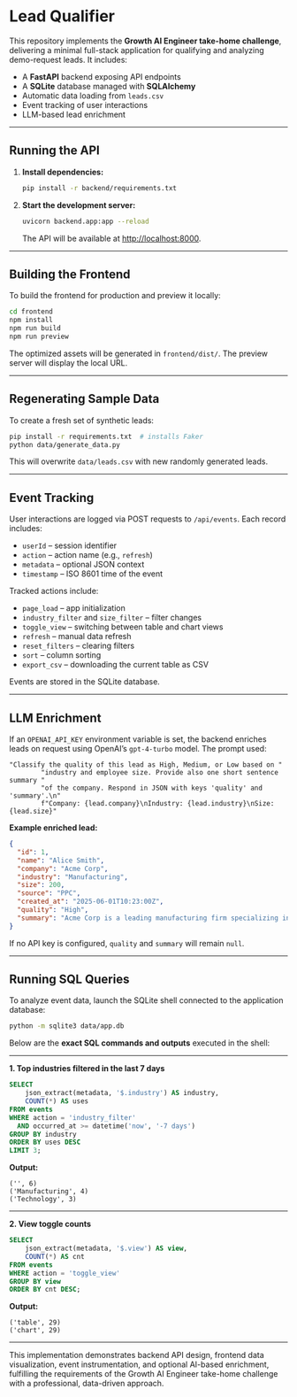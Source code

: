 # Lead Qualifier

This repository implements the **Growth AI Engineer take-home challenge**, delivering a minimal full-stack application for qualifying and analyzing demo-request leads. It includes:

- A **FastAPI** backend exposing API endpoints
- A **SQLite** database managed with **SQLAlchemy**
- Automatic data loading from `leads.csv`
- Event tracking of user interactions
- LLM-based lead enrichment

---

## Running the API

1. **Install dependencies:**

   ```bash
   pip install -r backend/requirements.txt
   ```

2. **Start the development server:**

   ```bash
   uvicorn backend.app:app --reload
   ```

   The API will be available at [http://localhost:8000](http://localhost:8000).

---

## Building the Frontend

To build the frontend for production and preview it locally:

```bash
cd frontend
npm install
npm run build
npm run preview
```

The optimized assets will be generated in `frontend/dist/`. The preview server will display the local URL.

---

## Regenerating Sample Data

To create a fresh set of synthetic leads:

```bash
pip install -r requirements.txt  # installs Faker
python data/generate_data.py
```

This will overwrite `data/leads.csv` with new randomly generated leads.

---

## Event Tracking

User interactions are logged via POST requests to `/api/events`. Each record includes:

- `userId` – session identifier
- `action` – action name (e.g., `refresh`)
- `metadata` – optional JSON context
- `timestamp` – ISO 8601 time of the event

Tracked actions include:

- `page_load` – app initialization
- `industry_filter` and `size_filter` – filter changes
- `toggle_view` – switching between table and chart views
- `refresh` – manual data refresh
- `reset_filters` – clearing filters
- `sort` – column sorting
- `export_csv` – downloading the current table as CSV

Events are stored in the SQLite database.

---

## LLM Enrichment

If an `OPENAI_API_KEY` environment variable is set, the backend enriches leads on request using OpenAI’s `gpt-4-turbo` model. The prompt used:

```
"Classify the quality of this lead as High, Medium, or Low based on "
        "industry and employee size. Provide also one short sentence summary "
        "of the company. Respond in JSON with keys 'quality' and 'summary'.\n"
        f"Company: {lead.company}\nIndustry: {lead.industry}\nSize: {lead.size}"
```

**Example enriched lead:**

```json
{
  "id": 1,
  "name": "Alice Smith",
  "company": "Acme Corp",
  "industry": "Manufacturing",
  "size": 200,
  "source": "PPC",
  "created_at": "2025-06-01T10:23:00Z",
  "quality": "High",
  "summary": "Acme Corp is a leading manufacturing firm specializing in..."
}
```

If no API key is configured, `quality` and `summary` will remain `null`.

---

## Running SQL Queries

To analyze event data, launch the SQLite shell connected to the application database:

```bash
python -m sqlite3 data/app.db
```

Below are the **exact SQL commands and outputs** executed in the shell:

---

**1. Top industries filtered in the last 7 days**

```sql
SELECT
    json_extract(metadata, '$.industry') AS industry,
    COUNT(*) AS uses
FROM events
WHERE action = 'industry_filter'
  AND occurred_at >= datetime('now', '-7 days')
GROUP BY industry
ORDER BY uses DESC
LIMIT 3;
```

**Output:**

```
('', 6)
('Manufacturing', 4)
('Technology', 3)
```

---

**2. View toggle counts**

```sql
SELECT
    json_extract(metadata, '$.view') AS view,
    COUNT(*) AS cnt
FROM events
WHERE action = 'toggle_view'
GROUP BY view
ORDER BY cnt DESC;
```

**Output:**

```
('table', 29)
('chart', 29)
```

---

This implementation demonstrates backend API design, frontend data visualization, event instrumentation, and optional AI-based enrichment, fulfilling the requirements of the Growth AI Engineer take-home challenge with a professional, data-driven approach.

